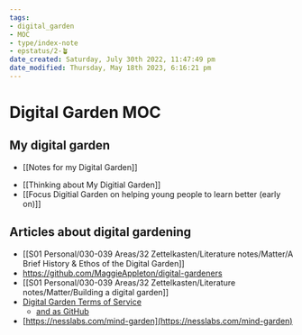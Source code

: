 ```yaml
---
tags: 
- digital_garden
- MOC
- type/index-note
- epstatus/2-🪴
date_created: Saturday, July 30th 2022, 11:47:49 pm
date_modified: Thursday, May 18th 2023, 6:16:21 pm
---
```

# Digital Garden MOC

## My digital garden
+ [[Notes for my Digital Garden]]
* [[Thinking about My Digitial Garden]]
* [[Focus Digitial Garden on helping young people to learn better (early on)]]

## Articles about digital gardening
+  [[S01 Personal/030-039 Areas/32 Zettelkasten/Literature notes/Matter/A Brief History & Ethos of the Digital Garden]]
+ https://github.com/MaggieAppleton/digital-gardeners
+ [[S01 Personal/030-039 Areas/32 Zettelkasten/Literature notes/Matter/Building a digital garden]]
+ [Digital Garden Terms of Service](https://www.swyx.io/digital-garden-tos)
	+ [and as GitHub](https://github.com/sw-yx/digital-garden-tos)
+ [https://nesslabs.com/mind-garden](https://nesslabs.com/mind-garden)

